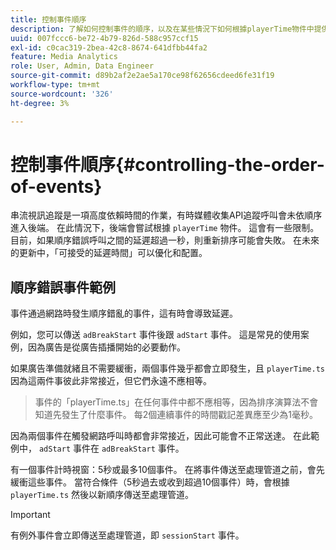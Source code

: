```yaml
---
title: 控制事件順序
description: 了解如何控制事件的順序，以及在某些情況下如何根據playerTime物件中提供的時間戳記重新排序事件。
uuid: 007fccc6-be72-4b79-826d-588c957ccf15
exl-id: c0cac319-2bea-42c8-8674-641dfbb44fa2
feature: Media Analytics
role: User, Admin, Data Engineer
source-git-commit: d89b2af2e2ae5a170ce98f62656cdeed6fe31f19
workflow-type: tm+mt
source-wordcount: '326'
ht-degree: 3%

---
```


# 控制事件順序{#controlling-the-order-of-events}

串流視訊追蹤是一項高度依賴時間的作業，有時媒體收集API追蹤呼叫會未依順序進入後端。 在此情況下，後端會嘗試根據 `playerTime` 物件。  這會有一些限制。 目前，如果順序錯誤呼叫之間的延遲超過一秒，則重新排序可能會失敗。 在未來的更新中，「可接受的延遲時間」可以優化和配置。

## 順序錯誤事件範例

事件通過網路時發生順序錯亂的事件，這有時會導致延遲。

例如，您可以傳送 `adBreakStart` 事件後跟 `adStart` 事件。 這是常見的使用案例，因為廣告是從廣告插播開始的必要動作。

如果廣告準備就緒且不需要緩衝，兩個事件幾乎都會立即發生，且 `playerTime.ts` 因為這兩件事彼此非常接近，但它們永遠不應相等。

> 事件的「playerTime.ts」在任何事件中都不應相等，因為排序演算法不會知道先發生了什麼事件。 每2個連續事件的時間戳記差異應至少為1毫秒。

因為兩個事件在觸發網路呼叫時都會非常接近，因此可能會不正常送達。 在此範例中， `adStart` 事件在 `adBreakStart` 事件。


有一個事件計時視窗：5秒或最多10個事件。 在將事件傳送至處理管道之前，會先緩衝這些事件。 當符合條件（5秒過去或收到超過10個事件）時，會根據 `playerTime.ts` 然後以新順序傳送至處理管道。

>[!IMPORTANT]
>
>有例外事件會立即傳送至處理管道，即 `sessionStart` 事件。
